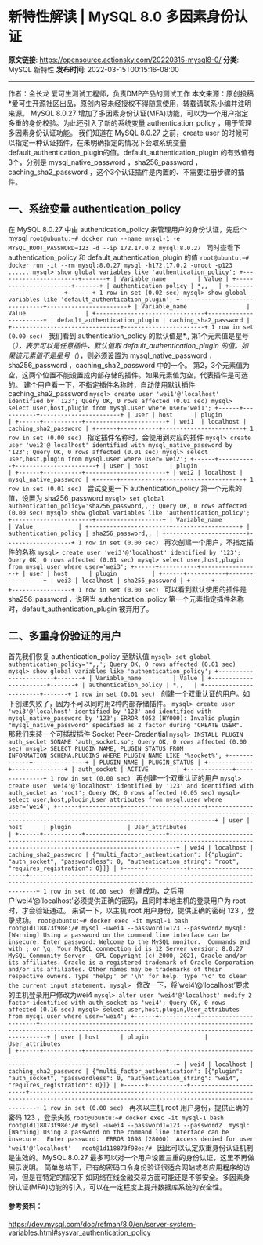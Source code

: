 # 新特性解读 | MySQL 8.0 多因素身份认证

**原文链接**: https://opensource.actionsky.com/20220315-mysql8-0/
**分类**: MySQL 新特性
**发布时间**: 2022-03-15T00:15:16-08:00

---

作者：金长龙
爱可生测试工程师，负责DMP产品的测试工作
本文来源：原创投稿
*爱可生开源社区出品，原创内容未经授权不得随意使用，转载请联系小编并注明来源。
MySQL 8.0.27 增加了多因素身份认证(MFA)功能，可以为一个用户指定多重的身份校验。为此还引入了新的系统变量 authentication_policy ，用于管理多因素身份认证功能。
我们知道在 MySQL 8.0.27 之前，create user 的时候可以指定一种认证插件，在未明确指定的情况下会取系统变量 default_authentication_plugin的值。default_authentication_plugin 的有效值有3个，分别是 mysql_native_password ，sha256_password ，caching_sha2_password ，这个3个认证插件是内置的、不需要注册步骤的插件。
## 一、系统变量 authentication_policy
在 MySQL 8.0.27 中由 authentication_policy 来管理用户的身份认证，先启个 mysql
`root@ubuntu:~# docker run --name mysql-1 -e MYSQL_ROOT_PASSWORD=123 -d --ip 172.17.0.2 mysql:8.0.27
`
同时查看下 authentication_policy 和 default_authentication_plugin 的值
`root@ubuntu:~# docker run -it --rm mysql:8.0.27 mysql -h172.17.0.2 -uroot -p123
......
mysql> show global variables like 'authentication_policy';
+-----------------------+-------+
| Variable_name         | Value |
+-----------------------+-------+
| authentication_policy | *,,   |
+-----------------------+-------+
1 row in set (0.02 sec)
mysql> show global variables like 'default_authentication_plugin';
+-------------------------------+-----------------------+
| Variable_name                 | Value                 |
+-------------------------------+-----------------------+
| default_authentication_plugin | caching_sha2_password |
+-------------------------------+-----------------------+
1 row in set (0.00 sec)
`
我们看到 authentication_policy 的默认值是*,,
第1个元素值是星号（*），表示可以是任意插件，默认值取 default_authentication_plugin 的值。如果该元素值不是星号（*），则必须设置为 mysql_native_password ，sha256_password ，caching_sha2_password 中的一个。
第2，3个元素值为空，这两个位置不能设置成内部存储的插件。如果元素值为空，代表插件是可选的。
建个用户看一下，不指定插件名称时，自动使用默认插件 caching_sha2_password
`mysql> create user 'wei1'@'localhost' identified by '123';
Query OK, 0 rows affected (0.01 sec)
mysql> select user,host,plugin from mysql.user where user='wei1';
+------+-----------+-----------------------+
| user | host      | plugin                |
+------+-----------+-----------------------+
| wei1  | localhost | caching_sha2_password |
+------+-----------+-----------------------+
1 row in set (0.00 sec)
`
指定插件名称时，会使用到对应的插件
`mysql> create user 'wei2'@'localhost' identified with mysql_native_password by '123';
Query OK, 0 rows affected (0.01 sec)
mysql> select user,host,plugin from mysql.user where user='wei2';
+------+-----------+-----------------------+
| user | host      | plugin                |
+------+-----------+-----------------------+
| wei2 | localhost | mysql_native_password |
+------+-----------+-----------------------+
1 row in set (0.01 sec)
`
尝试变更一下 authentication_policy 第一个元素的值，设置为 sha256_password
`mysql> set global authentication_policy='sha256_password,,';
Query OK, 0 rows affected (0.00 sec)
mysql> show global variables like 'authentication_policy';
+-----------------------+-------------------+
| Variable_name         | Value             |
+-----------------------+-------------------+
| authentication_policy | sha256_password,, |
+-----------------------+-------------------+
1 row in set (0.00 sec)
`
再次创建一个用户，不指定插件的名称
`mysql> create user 'wei3'@'localhost' identified by '123';
Query OK, 0 rows affected (0.01 sec)
mysql> select user,host,plugin from mysql.user where user='wei3';
+------+-----------+-----------------+
| user | host      | plugin          |
+------+-----------+-----------------+
| wei3 | localhost | sha256_password |
+------+-----------+-----------------+
1 row in set (0.00 sec)
`
可以看到默认使用的插件是 sha256_password ，说明当 authentication_policy 第一个元素指定插件名称时，default_authentication_plugin 被弃用了。
## 二、多重身份验证的用户
首先我们恢复 authentication_policy 至默认值
`mysql> set global authentication_policy='*,,';
Query OK, 0 rows affected (0.01 sec)
mysql> show global variables like 'authentication_policy';
+-----------------------+-------+
| Variable_name         | Value |
+-----------------------+-------+
| authentication_policy | *,,   |
+-----------------------+-------+
1 row in set (0.01 sec)
`
创建一个双重认证的用户。如下创建失败了，因为不可以同时用2种内部存储插件。
`mysql> create user 'wei3'@'localhost' identified by '123' and identified with mysql_native_password by '123';
ERROR 4052 (HY000): Invalid plugin "mysql_native_password" specified as 2 factor during "CREATE USER".
`
那我们来装一个可插拔插件 Socket Peer-Credential
`mysql> INSTALL PLUGIN auth_socket SONAME 'auth_socket.so';
Query OK, 0 rows affected (0.00 sec)
mysql> SELECT PLUGIN_NAME, PLUGIN_STATUS FROM INFORMATION_SCHEMA.PLUGINS WHERE PLUGIN_NAME LIKE '%socket%';
+-------------+---------------+
| PLUGIN_NAME | PLUGIN_STATUS |
+-------------+---------------+
| auth_socket | ACTIVE        |
+-------------+---------------+
1 row in set (0.00 sec)
`
再创建一个双重认证的用户
`mysql> create user 'wei4'@'localhost' identified by '123' and identified with auth_socket as 'root';
Query OK, 0 rows affected (0.05 sec)
mysql> select user,host,plugin,User_attributes from mysql.user where user='wei4';
+------+-----------+-----------------------+----------------------------------------------------------------------------------------------------------------------------------------------+
| user | host      | plugin                | User_attributes                                                                                                                              |
+------+-----------+-----------------------+----------------------------------------------------------------------------------------------------------------------------------------------+
| wei4 | localhost | caching_sha2_password | {"multi_factor_authentication": [{"plugin": "auth_socket", "passwordless": 0, "authentication_string": "root", "requires_registration": 0}]} |
+------+-----------+-----------------------+----------------------------------------------------------------------------------------------------------------------------------------------+
1 row in set (0.00 sec)
`
创建成功，之后用户&#8217;wei4&#8217;@&#8217;localhost&#8217;必须提供正确的密码，且同时本地主机的登录用户为 root 时，才会验证通过。
来试一下，以主机 root 用户身份，提供正确的密码 123 ，登录成功。
`root@ubuntu:~# docker exec -it mysql-1 bash
root@1d118873f98e:/# mysql -uwei4 --password1=123 --password2
mysql: [Warning] Using a password on the command line interface can be insecure.
Enter password:
Welcome to the MySQL monitor.  Commands end with ; or \g.
Your MySQL connection id is 12
Server version: 8.0.27 MySQL Community Server - GPL
Copyright (c) 2000, 2021, Oracle and/or its affiliates.
Oracle is a registered trademark of Oracle Corporation and/or its
affiliates. Other names may be trademarks of their respective
owners.
Type 'help;' or '\h' for help. Type '\c' to clear the current input statement.
mysql>
`
修改一下，将&#8217;wei4&#8217;@&#8217;localhost&#8217;要求的主机登录用户修改为wei4
`mysql> alter user 'wei4'@'localhost' modify 2 factor identified with auth_socket as 'wei4';
Query OK, 0 rows affected (0.16 sec)
mysql> select user,host,plugin,User_attributes from mysql.user where user='wei4';
+------+-----------+-----------------------+----------------------------------------------------------------------------------------------------------------------------------------------+
| user | host      | plugin                | User_attributes                                                                                                                              |
+------+-----------+-----------------------+----------------------------------------------------------------------------------------------------------------------------------------------+
| wei4 | localhost | caching_sha2_password | {"multi_factor_authentication": [{"plugin": "auth_socket", "passwordless": 0, "authentication_string": "wei4", "requires_registration": 0}]} |
+------+-----------+-----------------------+----------------------------------------------------------------------------------------------------------------------------------------------+
1 row in set (0.00 sec)
`
再次以主机 root 用户身份，提供正确的密码 123 ，登录失败
`root@ubuntu:~# docker exec -it mysql-1 bash 
root@1d118873f98e:/# mysql -uwei4 --password1=123 --password2 
mysql: [Warning] Using a password on the command line interface can be insecure. 
Enter password: 
ERROR 1698 (28000): Access denied for user 'wei4'@'localhost'  
root@1d118873f98e:/#
`
因此可以认定双重身份认证机制是生效的。MySQL 8.0.27 最多可以对一个用户设置三重的身份认证，这里不再做展示说明。
简单总结下，已有的密码口令身份验证很适合网站或者应用程序的访问，但是在特定的情况下 如网络在线金融交易方面可能还是不够安全。多因素身份认证(MFA)功能的引入，可以在一定程度上提升数据库系统的安全性。
#### 参考资料：
https://dev.mysql.com/doc/refman/8.0/en/server-system-variables.html#sysvar_authentication_policy